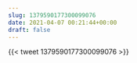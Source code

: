 ```yaml
---
slug: 1379590177300099076
date: 2021-04-07 00:21:44+00:00
draft: false
---
```


{{< tweet 1379590177300099076 >}}
